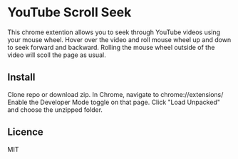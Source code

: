 YouTube Scroll Seek
==

This chrome extention allows you to seek through YouTube videos using your mouse wheel.
Hover over the video and roll mouse wheel up and down to seek forward and backward.
Rolling the mouse wheel outside of the video will scoll the page as usual.

## Install
Clone repo or download zip.
In Chrome, navigate to chrome://extensions/
Enable the Developer Mode toggle on that page.
Click "Load Unpacked" and choose the unzipped folder.

## Licence
MIT